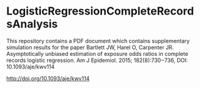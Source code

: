 # LogisticRegressionCompleteRecordsAnalysis
This repository contains a PDF document which contains supplementary simulation results for the paper Bartlett JW, Harel O, Carpenter JR. Asymptotically unbiased estimation of exposure odds ratios in complete records logistic regression. Am J Epidemiol. 2015; 182(8):730−736, DOI: 10.1093/aje/kwv114

http://doi.org/10.1093/aje/kwv114
